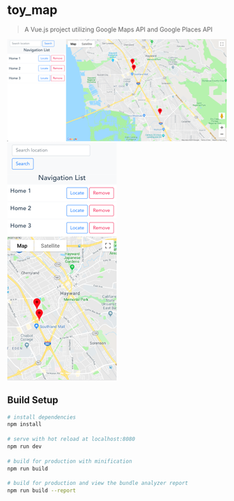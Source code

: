# toy_map

> A Vue.js project utilizing Google Maps API and Google Places API

![desktop screenshot](./src/assets/desktop_screenshot.png)
![mobile screenshot](./src/assets/mobile_screenshot.png)

## Build Setup

``` bash
# install dependencies
npm install

# serve with hot reload at localhost:8080
npm run dev

# build for production with minification
npm run build

# build for production and view the bundle analyzer report
npm run build --report
```
